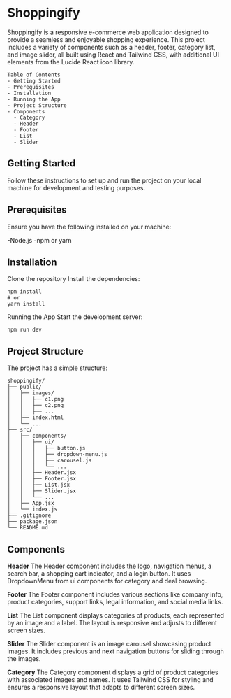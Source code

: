 # Shoppingify
Shoppingify is a responsive e-commerce web application designed to provide a seamless and enjoyable shopping experience. This project includes a variety of components such as a header, footer, category list, and image slider, all built using React and Tailwind CSS, with additional UI elements from the Lucide React icon library.
```
Table of Contents
- Getting Started
- Prerequisites
- Installation
- Running the App
- Project Structure
- Components
  - Category
  - Header
  - Footer
  - List
  - Slider
```


## Getting Started
Follow these instructions to set up and run the project on your local machine for development and testing purposes.

## Prerequisites
Ensure you have the following installed on your machine:

-Node.js
-npm or yarn

## Installation
Clone the repository
Install the dependencies:
```
npm install
# or
yarn install
```
Running the App
Start the development server:
```
npm run dev
```

## Project Structure
The project has a simple structure:
```
shoppingify/
├── public/
│   ├── images/
│   │   ├── c1.png
│   │   ├── c2.png
│   │   ├── ...
│   ├── index.html
│   └── ...
├── src/
│   ├── components/
│   │   ├── ui/
│   │   │   ├── button.js
│   │   │   ├── dropdown-menu.js
│   │   │   ├── carousel.js
│   │   │   └── ...
│   │   ├── Header.jsx
│   │   ├── Footer.jsx
│   │   ├── List.jsx
│   │   ├── Slider.jsx
│   │   └── ...
│   ├── App.jsx
│   └── index.js
├── .gitignore
├── package.json
└── README.md
```
## Components
**Header**
The Header component includes the logo, navigation menus, a search bar, a shopping cart indicator, and a login button. It uses DropdownMenu from ui components for category and deal browsing.

**Footer**
The Footer component includes various sections like company info, product categories, support links, legal information, and social media links.

**List**
The List component displays categories of products, each represented by an image and a label. The layout is responsive and adjusts to different screen sizes.

**Slider**
The Slider component is an image carousel showcasing product images. It includes previous and next navigation buttons for sliding through the images.

**Category**
The Category component displays a grid of product categories with associated images and names. It uses Tailwind CSS for styling and ensures a responsive layout that adapts to different screen sizes.





